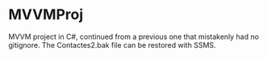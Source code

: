 # MVVMProj
MVVM project in C#, continued from a previous one that mistakenly had no gitignore.
The Contactes2.bak file can be restored with SSMS.
